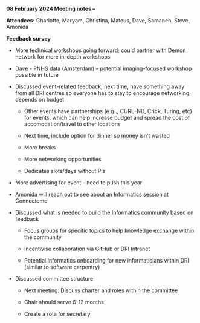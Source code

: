 **08 February 2024 Meeting notes –**

**Attendees:** Charlotte, Maryam, Christina, Mateus, Dave, Samaneh, Steve, Amonida

**Feedback survey**

-   More technical workshops going forward; could partner with Demon network for more in-depth workshops

-   Dave - PNHS data (Amsterdam) – potential imaging-focused workshop possible in future

-   Discussed event-related feedback; next time, have something away from all DRI centres so everyone has to stay to encourage networking; depends on budget

    -   Other events have partnerships (e.g.., CURE-ND, Crick, Turing, etc) for events, which can help increase budget and spread the cost of accomodation/travel to other locations

    -   Next time, include option for dinner so money isn't wasted

    -   More breaks

    -   More networking opportunities

    -   Dedicates slots/days without PIs

-   More advertising for event - need to push this year

-   Amonida will reach out to see about an Informatics session at Connectome

-   Discussed what is needed to build the Informatics community based on feedback

    -   Focus groups for specific topics to help knowledge exchange within the community

    -   Incentivise collaboration via GitHub or DRI Intranet

    -   Potential Informatics onboarding for new informaticians within DRI (similar to software carpentry)

-   Discussed committee structure

    -   Next meeting: Discuss charter and roles within the committee

    -   Chair should serve 6-12 months

    -   Create a rota for secretary
